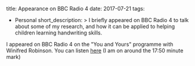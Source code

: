 title: Appearance on BBC Radio 4
date: 2017-07-21
tags:
  - Personal
short_description: >
  I briefly appeared on BBC Radio 4 to talk about some of my research, and how it
  can be applied to helping children learning handwriting skills.


I appeared on BBC Radio 4 on the "You and Yours" programme with Winifred Robinson.
You can listen [here](http://www.bbc.co.uk/programmes/b08vzt8d) (I am on around the 17:50 minute mark)
